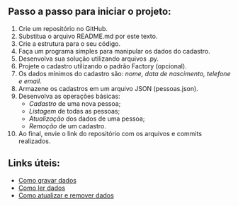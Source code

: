 ## Passo a passo para iniciar o projeto:

1. Crie um repositório no GitHub.
2. Substitua o arquivo README.md por este texto.
3. Crie a estrutura para o seu código.
4. Faça um programa simples para manipular os dados do cadastro.
5. Desenvolva sua solução utilizando arquivos .py.
6. Projete o cadastro utilizando o padrão Factory (opcional).
7. Os dados mínimos do cadastro são: *nome, data de nascimento, telefone e email*.
8. Armazene os cadastros em um arquivo JSON (pessoas.json).
9. Desenvolva as operações básicas:
   - *Cadastro* de uma nova pessoa;
   - *Listagem* de todas as pessoas;
   - *Atualização* dos dados de uma pessoa;
   - *Remoção* de um cadastro.
10. Ao final, envie o link do repositório com os arquivos e commits realizados.

## Links úteis:
- [Como gravar dados](https://docs.python.org/pt-br/3/library/json.html)
- [Como ler dados](https://docs.python.org/pt-br/3/library/json.html)
- [Como atualizar e remover dados](https://docs.python.org/pt-br/3/library/json.html)
